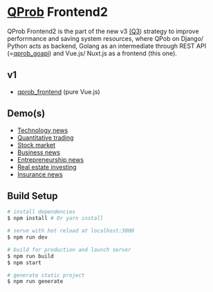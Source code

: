 # [QProb](https://github.com/xenu256/QProb) Frontend2

QProb Frontend2 is the part of the new v3 [(Q3](https://github.com/xenu256/Q3)) strategy to 
improve perforrmance and saving system resources, 
where QPob on Django/ Python acts as backend, Golang as an intermediate through REST API 
(=[qprob_goapi](https://github.com/xenu256/qprob_goapi)) and Vue.js/ Nuxt.js as a frontend (this one).

## v1

* [qprob_frontend](https://github.com/xenu256/qprob_frontend) (pure Vue.js)

## Demo(s)

* [Technology news](https://parameterless.com)
* [Quantitative trading](https://tradingnews.talaikis.com/)
* [Stock market](https://stockmarketnews.talaikis.com)
* [Business news](https://bsnssnws.com/)
* [Entrepreneurship news](https://entreprnrnws.com/)
* [Real estate investing](https://realestenews.com/)
* [Insurance news](https://webdnl.com/)

## Build Setup

``` bash
# install dependencies
$ npm install # Or yarn install

# serve with hot reload at localhost:3000
$ npm run dev

# build for production and launch server
$ npm run build
$ npm start

# generate static project
$ npm run generate
```
